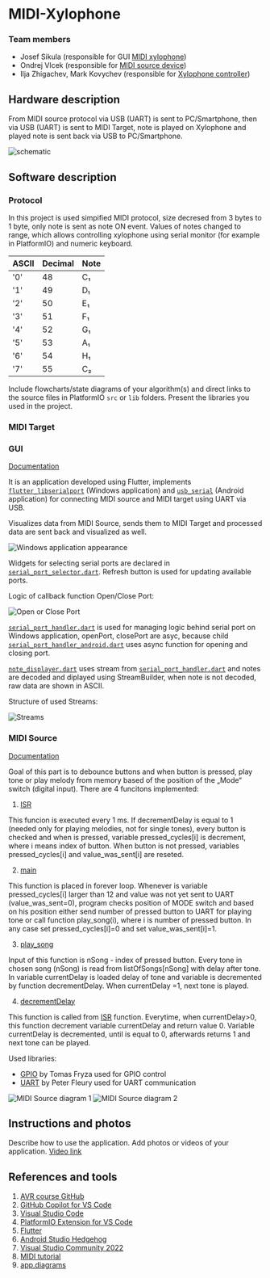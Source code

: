 # MIDI-Xylophone

### Team members

* Josef Sikula (responsible for GUI [MIDI xylophone](midi_xylophone))
* Ondrej Vlcek (responsible for [MIDI source device](midi_source))
* Ilja Zhigachev, Mark Kovychev (responsible for [Xylophone controller](xylophone_controller))

## Hardware description
From MIDI source protocol via USB (UART) is sent to PC/Smartphone, then via USB (UART) is sent to MIDI Target, note is played on Xylophone and played note is sent back via USB to PC/Smartphone.

![schematic](images/SchematicDiagram.jpg)


## Software description

### Protocol
In this project is used simpified MIDI protocol, size decresed from 3 bytes to 1 byte, only note is sent as note ON event.
Values of notes changed to range, which allows controlling xylophone using serial monitor (for example in PlatformIO) and numeric keyboard.

| **ASCII** | **Decimal** | **Note** |
| :-- | :-- | :-- |
| '0' | 48 | C&#x2081; |
| '1' | 49 | D&#x2081; |
| '2' | 50 | E&#x2081; |
| '3' | 51 | F&#x2081; |
| '4' | 52 | G&#x2081; |
| '5' | 53 | A&#x2081; |
| '6' | 54 | H&#x2081; |
| '7' | 55 | C&#x2082; |


Include flowcharts/state diagrams of your algorithm(s) and direct links to the source files in PlatformIO `src` or `lib` folders. Present the libraries you used in the project.

### MIDI Target


### GUI
[Documentation](https://raw.githack.com/j-sikula/MIDI-Xylophone/refs/heads/main/midi_xylophone/doc/api/index.html)

It is an application developed using Flutter, implements [`flutter_libserialport`](https://pub.dev/packages/flutter_libserialport) (Windows application) and [`usb_serial`](https://pub.dev/packages/usb_serial) (Android application) for connecting MIDI source and MIDI target using UART via USB.

Visualizes data from MIDI Source, sends them to MIDI Target and processed data are sent back and visualized as well.

![Windows application appearance](images/windowsApp.jpg)

Widgets for selecting serial ports are declared in [`serial_port_selector.dart`](midi_xylophone/lib/serial_port_selector.dart). Refresh button is used for updating available ports.

Logic of callback function Open/Close Port:

![Open or Close Port](images/OpenOrClosePort.jpg)

[`serial_port_handler.dart`](midi_xylophone/lib/control/serial_port_handler.dart) is used for managing logic behind serial port on Windows application, openPort, closePort are asyc, because child [`serial_port_handler_android.dart`](midi_xylophone/lib/control/serial_port_handler_android.dart) uses async function for opening and closing port.

[`note_displayer.dart`](midi_xylophone/lib/note_displayer.dart) uses stream from [`serial_port_handler.dart`](midi_xylophone/lib/control/serial_port_handler.dart) and notes are decoded and diplayed using StreamBuilder, when note is not decoded, raw data are shown in ASCII.

Structure of used Streams:

![Streams](images/Streams.jpg)

### MIDI Source
[Documentation](https://raw.githack.com/j-sikula/MIDI-Xylophone/refs/heads/main/midi_source/documentation/html/group__memory__song.html)

Goal of this part is to debounce buttons and when button is pressed, play tone or play melody from memory based of the position of the „Mode“ switch (digital input). 
There are 4 funcitons implemented:

1. [ISR](midi_source/src/main.c)

This funcion is executed every 1 ms. If decrementDelay is equal to 1 (needed only for playing melodies, not for single tones), every button is checked and when is pressed, variable pressed_cycles[i] is decrement, where i means index of button. When button is not pressed, variables pressed_cycles[i] and value_was_sent[i] are reseted.

2. [main](midi_source/src/main.c)

This function is placed in forever loop. Whenever is variable pressed_cycles[i] larger than 12 and value was not yet sent to UART (value_was_sent=0), program checks position of MODE switch and based on his position either send number of pressed button to UART for playing tone or call function play_song(i), where i is number of pressed button. In any case set pressed_cycles[i]=0 and set value_was_sent[i]=1.

3. [play_song](midi_source/lib/memory_song/memory_song.c)

Input of this function is nSong - index of pressed button. Every tone in chosen song (nSong) is read from listOfSongs[nSong] with delay after tone. In variable currentDelay is loaded delay of tone and variable is decremented by function decrementDelay. When currentDelay =1, next tone is played.

4. [decrementDelay](midi_source/lib/memory_song/memory_song.c)

This function is called from [ISR](midi_source/src/main.c) function. Everytime, when currentDelay>0, this function decrement variable currentDelay and return value 0. Variable currentDelay is decremented, until is equal to 0, afterwards returns 1 and next tone can be played.

Used libraries:
- [GPIO](https://github.com/tomas-fryza/avr-course/blob/master/solutions/lab2-gpio/lib/gpio/gpio.c) by Tomas Fryza used for GPIO control
- [UART](http://www.peterfleury.epizy.com/doxygen/avr-gcc-libraries/group__pfleury__uart.html) by Peter Fleury used for UART communication

![MIDI Source diagram 1](images/MIDISourceDiagram1.jpg)
![MIDI Source diagram 2](images/MIDISourceDiagram2.jpg)

## Instructions and photos

Describe how to use the application. Add photos or videos of your application.
[Video link](https://youtu.be/Qzyhogsb7iQ?si=1Z-Hl84LYfKJFDZ6)

## References and tools

1. [AVR course GitHub](https://github.com/tomas-fryza/avr-course)
2. [GitHub Copilot for VS Code](https://code.visualstudio.com/docs/copilot/overview)
3. [Visual Studio Code](https://code.visualstudio.com/)
4. [PlatformIO Extension for VS Code](https://platformio.org/)
5. [Flutter](https://docs.flutter.dev/get-started/install/windows/desktop)
6. [Android Studio Hedgehog](https://developer.android.com/studio/releases/past-releases/as-hedgehog-release-notes)
7. [Visual Studio Community 2022](https://visualstudio.microsoft.com/vs/community/)
8. [MIDI tutorial](https://learn.sparkfun.com/tutorials/midi-tutorial/all)
9. [app.diagrams](https://app.diagrams.net/)


